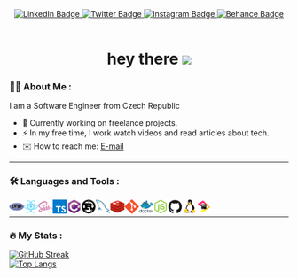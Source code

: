 <div class="header" align="center">
  <div id="badges">
    <a href="linkedin.com/in/vciernava/">
      <img src="https://img.shields.io/badge/LinkedIn-blue?style=for-the-badge&logo=linkedin&logoColor=white" alt="LinkedIn Badge"/>
    </a>
    <a href="https://twitter.com/RotzZik">
      <img src="https://img.shields.io/badge/Twitter-blue?style=for-the-badge&logo=twitter&logoColor=white" alt="Twitter Badge"/>
    </a>
    <a href="[https://twitter.com/RotzZik](https://www.instagram.com/v.ciernava/)">
      <img src="https://img.shields.io/badge/Instagram-blue?style=for-the-badge&logo=instagram&logoColor=white" alt="Instagram Badge"/>
    </a>
    <a href="https://www.behance.net/vciernava">
      <img src="https://img.shields.io/badge/Behance-blue?style=for-the-badge&logo=behance&logoColor=white" alt="Behance Badge"/>
    </a>
  </div>
  <img src="https://komarev.com/ghpvc/?username=vciernava&style=flat-square&color=blue" alt=""/>
  <h1>
    hey there
    <img src="https://media.giphy.com/media/hvRJCLFzcasrR4ia7z/giphy.gif" width="30px"/>
  </h1>
</div>

### 👨‍💻 About Me :
I am a Software Engineer from Czech Republic
- 💼 Currently working on freelance projects.
- ⚡ In my free time, I work watch videos and read articles about tech.
- ✉️ How to reach me: [E-mail](mailto://ciernava@darklabs.cz)
---

### 🛠️ Languages and Tools :
<div>
  <img align="left" alt="PHP" width="26px" src="https://raw.githubusercontent.com/devicons/devicon/master/icons/php/php-original.svg" />
  <img align="left" alt="React" width="26px" src="https://raw.githubusercontent.com/devicons/devicon/master/icons/react/react-original.svg" />
  <img align="left" alt="SASS" width="26px" src="https://raw.githubusercontent.com/devicons/devicon/master/icons/sass/sass-original.svg" />
  <img align="left" alt="TypeScript" width="26px" src="https://raw.githubusercontent.com/devicons/devicon/master/icons/typescript/typescript-original.svg" />
  <img align="left" alt="C#" width="26px" src="https://raw.githubusercontent.com/devicons/devicon/master/icons/csharp/csharp-original.svg" />
  <img align="left" alt="Rust" width="26px" src="https://raw.githubusercontent.com/devicons/devicon/master/icons/rust/rust-plain.svg" />
  <img align="left" alt="MySQL" width="26px" src="https://raw.githubusercontent.com/devicons/devicon/master/icons/mysql/mysql-original.svg" />
  <img align="left" alt="Redis" width="26px" src="https://raw.githubusercontent.com/devicons/devicon/master/icons/redis/redis-original.svg" />
  <img align="left" alt="Git" width="26px" src="https://raw.githubusercontent.com/devicons/devicon/master/icons/git/git-original.svg" />
  <img align="left" alt="Docker" width="26px" src="https://raw.githubusercontent.com/devicons/devicon/master/icons/docker/docker-original-wordmark.svg" />
  <img align="left" alt="NodeJS" width="26px" src="https://raw.githubusercontent.com/devicons/devicon/master/icons/nodejs/nodejs-original.svg" />
  <img align="left" alt="GitHub" width="26px" src="https://raw.githubusercontent.com/devicons/devicon/master/icons/github/github-original.svg" />
  <img align="left" alt="Linux" width="26px" src="https://raw.githubusercontent.com/devicons/devicon/master/icons/linux/linux-original.svg" />
  <img align="left" alt="JetBrains" width="26px" src="https://raw.githubusercontent.com/devicons/devicon/master/icons/jetbrains/jetbrains-original.svg" />
</div><br />


---

### 🔥 My Stats :
[![GitHub Streak](http://github-readme-streak-stats.herokuapp.com?user=vciernava&theme=dark&background=000000)](https://git.io/streak-stats)<br />
[![Top Langs](https://github-readme-stats.vercel.app/api/top-langs/?username=vciernava&layout=compact&theme=vision-friendly-dark&PAT_1=true)](https://github.com/anuraghazra/github-readme-stats)
